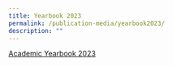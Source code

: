 ```yaml
---
title: Yearbook 2023
permalink: /publication-media/yearbook2023/
description: ""
---
```

[Academic Yearbook 2023](https://online.fliphtml5.com/fomwr/bepf/#p=1)
